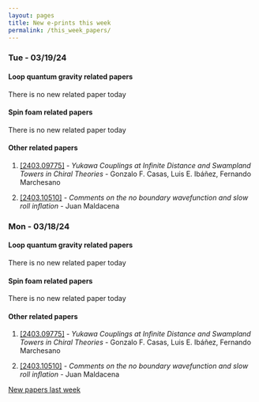 ```yaml
---
layout: pages
title: New e-prints this week
permalink: /this_week_papers/
---
```




### Tue - 03/19/24

#### Loop quantum gravity related papers

There is no new related paper today 

#### Spin foam related papers

There is no new related paper today 



#### Other related papers

1. [[2403.09775]](https://arxiv.org/abs/2403.09775) - *Yukawa Couplings at Infinite Distance and Swampland Towers in Chiral  Theories* - Gonzalo F. Casas, Luis E. Ibáñez, Fernando Marchesano

1. [[2403.10510]](https://arxiv.org/abs/2403.10510) - *Comments on the no boundary wavefunction and slow roll inflation* - Juan Maldacena



### Mon - 03/18/24

#### Loop quantum gravity related papers

There is no new related paper today 

#### Spin foam related papers

There is no new related paper today 



#### Other related papers

1. [[2403.09775]](https://arxiv.org/abs/2403.09775) - *Yukawa Couplings at Infinite Distance and Swampland Towers in Chiral  Theories* - Gonzalo F. Casas, Luis E. Ibáñez, Fernando Marchesano

1. [[2403.10510]](https://arxiv.org/abs/2403.10510) - *Comments on the no boundary wavefunction and slow roll inflation* - Juan Maldacena






[New papers last week]({{site.url}}/archived/weekly/pre-prints/2024/03/18/archived_weekly_papers.html)
